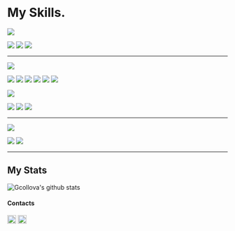 


<div>
 <br>
<p align="center">
   <h1>My Skills.</h1> 
  <p><img src="https://img.shields.io/badge/Programming Languages%20-0D1117.svg?&style=for-the-badge"/></p> 
  <img src="https://img.shields.io/badge/javascript%20-0D1117.svg?&style=for-the-badge&logo=javascript&logoColor=yellow"/> 
  <img src="https://img.shields.io/badge/typescript%20-0D1117.svg?&style=for-the-badge&logo=typescript&logoColor=blue"/> 
  <img src="https://img.shields.io/badge/dart%20-0D1117.svg?&style=for-the-badge&logo=dart&logoColor=lightblue"/> <hr>
 

  
   <p><img src="https://img.shields.io/badge/Frameworks & Libraries%20-0D1117.svg?&style=for-the-badge"/></p>
 <img src="https://img.shields.io/badge/Bootstrap%20-0D1117.svg?&style=for-the-badge&logo=bootstrap&logoColor=purple"/>
  <img src="https://img.shields.io/badge/express.js%20-0D1117.svg?&style=for-the-badge&logo=express&logoColor=c76494"/>   
  <img src="https://img.shields.io/badge/NEXT%20-0D1117.svg?&style=for-the-badge&logo=next.js&logoColor=white"/>  
 <img src="https://img.shields.io/badge/node.js%20-0D1117.svg?&style=for-the-badge&logo=node.js&logoColor=green"/>
  <img src="https://img.shields.io/badge/react%20-0D1117.svg?&style=for-the-badge&logo=react&logoColor=blue"/>
 
 <img src="https://img.shields.io/badge/Redux%20-0D1117.svg?&style=for-the-badge&logo=redux&logoColor=purple"/>
  
  
  <p><img src="https://img.shields.io/badge/Markup & Style%20-0D1117.svg?&style=for-the-badge"/></p>
  <img src="https://img.shields.io/badge/CSS%20-0D1117.svg?&style=for-the-badge&logo=CSS3&logoColor=2a8bd3"/> 
  <img src="https://img.shields.io/badge/HTML%20-0D1117.svg?&style=for-the-badge&logo=HTML5&logoColor=orange"/> 
  <img src="https://img.shields.io/badge/SASS%20-0D1117.svg?&style=for-the-badge&logo=SASS&logoColor=c76494"/> 
   <hr> 
  <p><img src="https://img.shields.io/badge/Tool%20-0D1117.svg?&style=for-the-badge"/></p>
  <img src="https://img.shields.io/badge/MongoDB%20-0D1117.svg?&style=for-the-badge&logo=mongoDB&logoColor=green"/>
  <img src="https://img.shields.io/badge/Visual Studio Code%20-0D1117.svg?&style=for-the-badge&logo=visualstudiocode&logoColor=blue"/><hr>
 
   
   

</div>

## My Stats
![Gcollova's github stats](https://github-readme-stats.vercel.app/api?username=Gcollova&show_icons=true&theme=highcontrast)

<p align="center">
<h4>Contacts</h4>
<a href="https://www.linkedin.com/in/giorgio-collov%C3%A0-2b3489223/" target="_blank"><img align="center" src="https://cdn.jsdelivr.net/npm/simple-icons@3.0.1/icons/linkedin.svg" alt="dephraiim" height="20" width="20" /></a>
<a href="https://www.instagram.com/giorgio_collova/"><img align="center" src="https://cdn.jsdelivr.net/npm/simple-icons@3.0.1/icons/instagram.svg" alt="dephraiim" height="20" width="20" /></a> 
</p>
